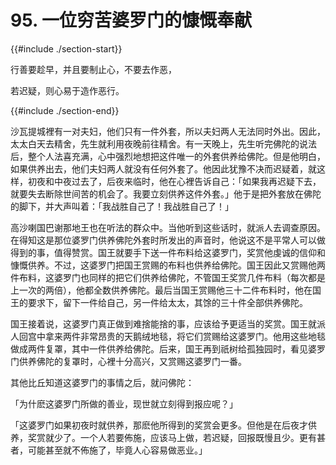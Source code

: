 # 95. 一位穷苦婆罗门的慷慨奉献
{{#include ./section-start}}

行善要趁早，并且要制止心，不要去作恶，

若迟疑，则心易于造作恶行。

{{#include ./section-end}}

沙瓦提城裡有一对夫妇，他们只有一件外套，所以夫妇两人无法同时外出。因此，太太白天去精舍，先生就利用夜晚前往精舍。有一天晚上，先生听完佛陀的说法后，整个人法喜充满，心中强烈地想把这件唯一的外套供养给佛陀。但是他明白，如果供养出去，他们夫妇两人就没有任何外套了。他因此犹豫不决而迟疑着，就这样，初夜和中夜过去了，后夜来临时，他在心裡告诉自己：「如果我再迟疑下去，就要失去断除世间苦的机会了。我要立刻供养这件外套。」他于是把外套放在佛陀的脚下，并大声叫着：「我战胜自己了！我战胜自己了！」

高沙喇国巴谢那地王也在听法的群众中。当他听到这些话时，就派人去调查原因。在得知这是那位婆罗门供养佛陀外套时所发出的声音时，他说这不是平常人可以做得到的事，值得赞赏。国王就要手下送一件布料给这婆罗门，奖赏他虔诚的信仰和慷慨供养。不过，这婆罗门把国王赏赐的布料也供养给佛陀。国王因此又赏赐他两件布料，这婆罗门也同样的把它们供养给佛陀，不管国王奖赏几件布料（每次都是上一次的两倍），他都全数供养佛陀。最后当国王赏赐他三十二件布料时，他在国王的要求下，留下一件给自己，另一件给太太，其馀的三十件全部供养佛陀。

国王接着说，这婆罗门真正做到难捨能捨的事，应该给予更适当的奖赏。国王就派人回宫中拿来两件非常昂贵的天鹅绒地毯，将它们赏赐给这婆罗门。他用这些地毯做成两件复罩，其中一件供养给佛陀。后来，国王再到祇树给孤独园时，看见婆罗门供养佛陀的复罩时，心裡十分高兴，又赏赐这婆罗门一番。

其他比丘知道这婆罗门的事情之后，就问佛陀：

「为什麽这婆罗门所做的善业，现世就立刻得到报应呢？」

「这婆罗门如果初夜时就供养，那麽他所得到的奖赏会更多。但他是在后夜才供养，奖赏就少了。一个人若要佈施，应该马上做，若迟疑，回报既慢且少。更有甚者，可能甚至就不佈施了，毕竟人心容易做恶业。」

